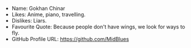 - Name: Gokhan Chinar
- Likes: Anime, piano, travelling.
- Dislikes: Liars.
- Favourite Quote: Because people don't have wings, we look for ways to fly.
- GitHub Profile URL: https://github.com/MidBlues
